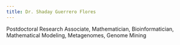 ```yaml
---
title: Dr. Shaday Guerrero Flores
---
```

Postdoctoral Research Associate, Mathematician, Bioinformatician, Mathematical Modeling, Metagenomes, Genome Mining